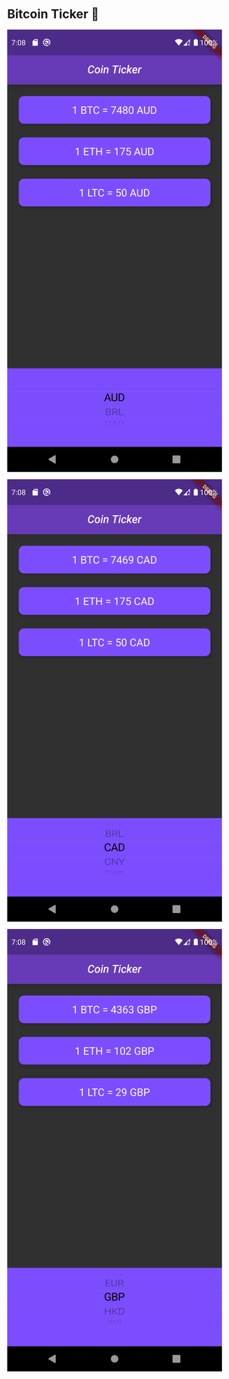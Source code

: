 
# Bitcoin Ticker 🤑

![Screenshot1](images/Screenshot1.png)

![Screenshot2](images/Screenshot2.png)

![Screenshot3](images/Screenshot3.png)
